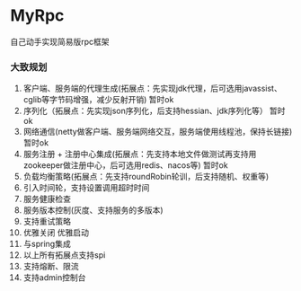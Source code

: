 # MyRpc
自己动手实现简易版rpc框架

### 大致规划
1. 客户端、服务端的代理生成(拓展点：先实现jdk代理，后可选用javassist、cglib等字节码增强，减少反射开销)  暂时ok
2. 序列化（拓展点：先实现json序列化，后支持hessian、jdk序列化等） 暂时ok
3. 网络通信(netty做客户端、服务端网络交互，服务端使用线程池，保持长链接) 暂时ok
4. 服务注册 + 注册中心集成(拓展点：先支持本地文件做测试再支持用zookeeper做注册中心，后可选用redis、nacos等) 暂时ok
5. 负载均衡策略(拓展点：先支持roundRobin轮训，后支持随机、权重等)
6. 引入时间轮，支持设置调用超时时间
7. 服务健康检查
8. 服务版本控制(灰度、支持服务的多版本)
9. 支持重试策略
10. 优雅关闭 优雅启动
11. 与spring集成
12. 以上所有拓展点支持spi
13. 支持熔断、限流
14. 支持admin控制台